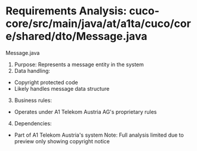# Requirements Analysis: cuco-core/src/main/java/at/a1ta/cuco/core/shared/dto/Message.java

Message.java
1. Purpose: Represents a message entity in the system
2. Data handling:
- Copyright protected code
- Likely handles message data structure
3. Business rules:
- Operates under A1 Telekom Austria AG's proprietary rules
4. Dependencies:
- Part of A1 Telekom Austria's system
Note: Full analysis limited due to preview only showing copyright notice